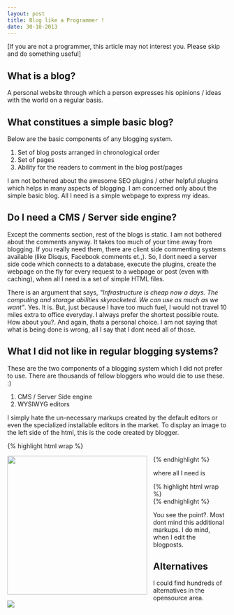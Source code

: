 ```yaml
---
layout: post
title: Blog like a Programmer !
date: 30-10-2013
---
```

[If you are not a programmer, this article may not interest you. Please skip and do something useful]  

## What is a blog?

A personal website through which a person expresses his opinions / ideas with the world on a regular basis.  

## What constitues a simple basic blog?

Below are the basic components of any blogging system.  

1. Set of blog posts arranged in chronological order 
2. Set of pages  
3. Ability for the readers to comment in the blog post/pages  

I am not bothered about the awesome SEO plugins / other helpful plugins which helps in many aspects of blogging. I am concerned only about the simple basic blog. All I need is a simple webpage to express my ideas.  

## Do I need a CMS / Server side engine?  

Except the comments section, rest of the blogs is static. I am not bothered about the comments anyway. It takes too much of your time away from blogging. If you really need them, there are client side commenting systems available (like Disqus, Facebook comments et.,). So, I dont need a server side code which connects to a database, execute the plugins, create the webpage on the fly for every request to a webpage or post (even with caching), when all I need is a set of simple HTML files.  

There is an argument that says, *"Infrastructure is cheap now a days. The computing and storage abilities skyrocketed. We can use as much as we want"*. Yes. It is. But, just because I have too much fuel, I would not travel 10 miles extra to office everyday. I always prefer the shortest possible route. How about you?. And again, thats a personal choice. I am not saying that what is being done is wrong, all I say that I dont need all of those.

## What I did not like in regular blogging systems?  

These are the two components of a blogging system which I did not prefer to use. There are thousands of fellow bloggers who would die to use these. :)

1. CMS / Server Side engine  
2. WYSIWYG editors  

I simply hate the un-necessary markups created by the default editors or even the specialized installable editors in the market. To display an image to the left side of the html, this is the code created by blogger.

{% highlight html wrap %}
<div class="separator" style="clear: both; text-align: center;">
<a href="http://1.bp.blogspot.com/-TIbnnU81F6I/UkhN_lONq6I/AAAAAAAAV-c/fL-BdakCXW8/s1600/
100-Ways-to-Motivate-Yourself-Chandler-Steve.jpg" imageanchor="1" style="clear: left; 
float: left; margin-bottom: 1em; margin-right: 1em;"><img border="0" height="318"
 src="http://1.bp.blogspot.com/-TIbnnU81F6I/UkhN_lONq6I/AAAAAAAAV-c/fL-BdakCXW8/s320/
100-Ways-to-Motivate-Yourself-Chandler-Steve.jpg" width="320" /></a></div>
{% endhighlight %}

where all I need is 

{% highlight html wrap %}
<img style="clear: left; float: left; margin-bottom: 1em; margin-right: 1em;" 
src="{{site.url}}/img/image.jpg"/>   
{% endhighlight  %}

You see the point?. Most dont mind this additional markups. I do mind, when I edit the blogposts.

## Alternatives  

I could find hundreds of alternatives in the opensource area.

